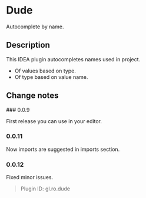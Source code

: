 # <!-- info.ts.textFromXml("src/main/resources/META-INF/plugin.xml", "//name[1]") { -->Dude<!-- } -->
Autocomplete by name.

## Description
<!-- info.ts.textFromXml("src/main/resources/META-INF/plugin.xml", "//description[1]") { -->This IDEA plugin autocompletes names used in project.
- Of values based on type.
- Of type based on value name.<!-- } -->

## Change notes
<!-- info.ts.textFromXml("src/main/resources/META-INF/plugin.xml", "//change-notes[1]") { -->### 0.0.9
First release you can use in your editor.

### 0.0.11
Now imports are suggested in imports section.

### 0.0.12
Fixed minor issues.<!-- } -->

> Plugin ID: <!-- info.ts.textFromXml("src/main/resources/META-INF/plugin.xml", "//id[1]") { -->gl.ro.dude<!-- } -->
